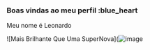 ### Boas vindas ao meu perfil :blue_heart

Meu nome é Leonardo


![Mais Brilhante Que Uma SuperNova](![image](https://github.com/LeonardoTadeu4K/LeonardoTadeu4K/assets/142615189/c2c16579-05f0-488f-a517-1ad46e6082bd)
